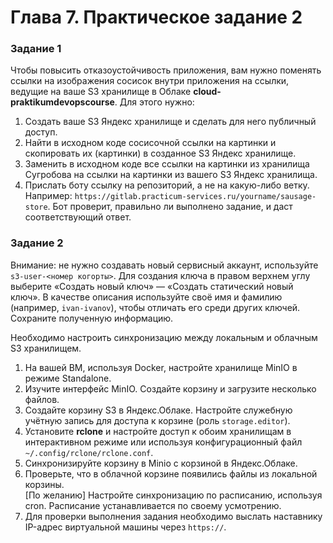 # Глава 7. Практическое задание 2

### Задание 1
Чтобы повысить отказоустойчивость приложения, вам нужно поменять ссылки на изображения сосисок внутри приложения на ссылки, ведущие на ваше S3 хранилище в Облаке **cloud-praktikumdevopscourse**. Для этого нужно:
1. Создать ваше S3 Яндекс хранилище и сделать для него публичный доступ.
2. Найти в исходном коде сосисочной ссылки на картинки и скопировать их (картинки) в созданное S3 Яндекс хранилище.
3. Заменить в исходном коде все ссылки на картинки из хранилища Сугробова на ссылки на картинки из вашего S3 Яндекс хранилища.
4. Прислать боту ссылку на репозиторий, а не на какую-либо ветку. Например: `https://gitlab.practicum-services.ru/yourname/sausage-store`. Бот проверит, правильно ли выполнено задание, и даст соответствующий ответ.  

### Задание 2
Внимание: не нужно создавать новый сервисный аккаунт, используйте `s3-user-<номер когорты>`. Для создания ключа в правом верхнем углу выберите «Создать новый ключ» — «Создать статический новый ключ». В качестве описания используйте своё имя и фамилию (например, `ivan-ivanov`), чтобы отличать его среди других ключей. Сохраните полученную информацию.  

Необходимо настроить синхронизацию между локальным и облачным S3 хранилищем.  
1. На вашей ВМ, используя Docker, настройте хранилище MinIO в режиме Standalone.
2. Изучите интерфейс MinIO. Создайте корзину и загрузите несколько файлов.
3. Создайте корзину S3 в Яндекс.Облаке. Настройте служебную учётную запись для доступа к корзине (роль `storage.editor`).
4. Установите **rclone** и настройте доступ к обоим хранилищам в интерактивном режиме или используя конфигурационный файл `~/.config/rclone/rclone.conf`.
5. Синхронизируйте корзину в Minio c корзиной в Яндекс.Облаке.
6. Проверьте, что в облачной корзине появились файлы из локальной корзины.  
[По желанию] Настройте синхронизацию по расписанию, используя cron. Расписание устанавливается по своему усмотрению.
7. Для проверки выполнения задания необходимо выслать наставнику IP-адрес виртуальной машины через `https://`.
